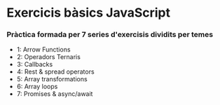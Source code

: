 # Exercicis bàsics JavaScript
### Pràctica formada per 7 series d'exercisis dividits per temes
* 1: Arrow Functions
* 2: Operadors Ternaris
* 3: Callbacks
* 4: Rest & spread operators
* 5: Array transformations
* 6: Array loops
* 7: Promises & async/await